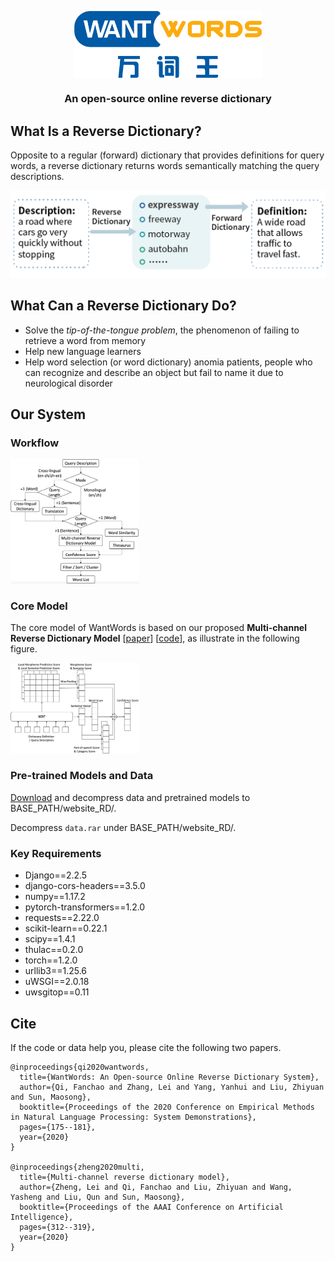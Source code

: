 <p align="center">
  <a href="https://wantwords.thunlp.org/">
  	<img src="resources/wantwords_logo.png" width = "300"  alt="WantWords Logo" align=center />
  </a>
</p>
<h3 align="center">An open-source online reverse dictionary </h3>

## What Is a Reverse Dictionary?
Opposite to a regular (forward) dictionary that provides definitions for query words, a reverse dictionary returns words semantically matching the query descriptions.

<img src="resources/rd_example.png" alt="rd_example" style="zoom:50%;" />

## What Can a Reverse Dictionary Do?
* Solve the *tip-of-the-tongue problem*, the phenomenon of failing to retrieve a word from memory
* Help new language learners
* Help word selection (or word dictionary) anomia patients, people who can recognize and describe an object but fail to name it due to neurological disorder

## Our System
### Workflow

<img src="resources/workflow.png" alt="workflow" style="zoom:20%;" />

### Core Model

The core model of WantWords is based on our proposed **Multi-channel Reverse Dictionary Model** [[paper](https://ojs.aaai.org/index.php/AAAI/article/view/5365/5221)] [[code](https://github.com/thunlp/MultiRD)], as illustrate in the following figure.

<img src="resources/MRD_model.png" alt="model" style="zoom:20%;" />

### Pre-trained Models and Data

[Download](https://cloud.tsinghua.edu.cn/...) and decompress data and pretrained models to BASE_PATH/website_RD/.

Decompress `data.rar` under BASE_PATH/website_RD/.

### Key Requirements
* Django==2.2.5
* django-cors-headers==3.5.0
* numpy==1.17.2
* pytorch-transformers==1.2.0
* requests==2.22.0
* scikit-learn==0.22.1
* scipy==1.4.1
* thulac==0.2.0
* torch==1.2.0
* urllib3==1.25.6
* uWSGI==2.0.18
* uwsgitop==0.11

## Cite

If the code or data help you, please cite the following two papers.

```
@inproceedings{qi2020wantwords,
  title={WantWords: An Open-source Online Reverse Dictionary System},
  author={Qi, Fanchao and Zhang, Lei and Yang, Yanhui and Liu, Zhiyuan and Sun, Maosong},
  booktitle={Proceedings of the 2020 Conference on Empirical Methods in Natural Language Processing: System Demonstrations},
  pages={175--181},
  year={2020}
}

@inproceedings{zheng2020multi,
  title={Multi-channel reverse dictionary model},
  author={Zheng, Lei and Qi, Fanchao and Liu, Zhiyuan and Wang, Yasheng and Liu, Qun and Sun, Maosong},
  booktitle={Proceedings of the AAAI Conference on Artificial Intelligence},
  pages={312--319},
  year={2020}
}
```



